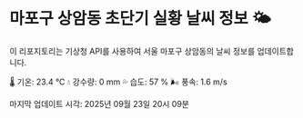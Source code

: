 
# 마포구 상암동 초단기 실황 날씨 정보 🌤️

이 리포지토리는 기상청 API를 사용하여 서울 마포구 상암동의 날씨 정보를 업데이트합니다. 

🌡️ 기온: 23.4 ℃
💧 강수량: 0 mm
💦 습도: 57 %
🌬️ 풍속: 1.6 m/s

마지막 업데이트 시각: 2025년 09월 23일 20시 09분    
